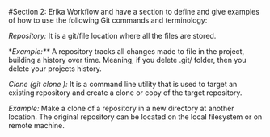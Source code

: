 #Section 2: Erika 
Workflow and have a section to define and give examples of how to use the following Git commands and terminology:



*Repository:* It is a git/file location where all the files are stored.

 *_Example:**_ A repository tracks all changes made to file in the project, building a history over time. Meaning, if you delete .git/ folder, then you delete your projects history.


*Clone (git clone ):*  It is a command line utility that is used to target an existing repository and create a clone or copy of the target repository.


 *Example:* Make a clone of a repository in a new directory at another location. The original repository can be located on the local filesystem or on remote machine.



